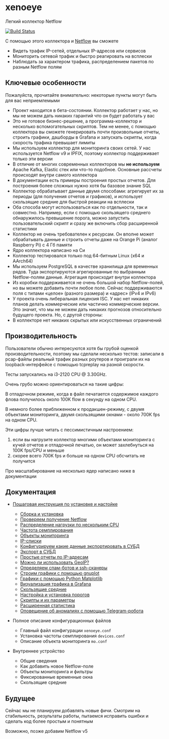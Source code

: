 # xenoeye
Легкий коллектор Netflow

[![Build Status](https://app.travis-ci.com/vmxdev/xenoeye.svg?branch=master)](https://app.travis-ci.com/vmxdev/xenoeye)

С помощью этого коллектора и [Netflow](https://ru.wikipedia.org/wiki/Netflow) вы сможете

  * Видеть трафик IP-сетей, отдельных IP-адресов или сервисов
  * Мониторить сетевой трафик и быстро реагировать на всплески
  * Наблюдать за характером трафика, распределением пакетов по разным Netflow полям


## Ключевые особенности

Пожалуйста, прочитайте внимательно: некоторые пункты могут быть для вас неприемлемыми

  * Проект находится в бета-состоянии. Коллектор работает у нас, но мы не можем дать никаких гарантий что он будет работать у вас
  * Это не готовое бизнес-решение, а программа-коллектор и несколько вспомогательных скриптов. Тем не менее, с помощью коллектора вы cможете генерировать почти произвольные отчеты, строить графики, дашборды в Grafana и запускать скрипты, когда скорость трафика превышает лимиты
  * Мы используем коллектор для мониторинга своих сетей. У нас используется Netflow v9 и IPFIX, поэтому коллектор поддерживает только эти версии
  * В отличие от многих современных коллекторов мы **не используем** Apache Kafka, Elastic стек или что-то подобное. Основные рассчеты происходят внутри самого коллектора
  * В документации есть примеры построения простых отчетов. Для построения более сложных нужно хотя бы базовое знание SQL
  * Коллектор обрабатывает данные двумя способами: агрегирует их за периоды (для получения отчетов и графиков), и использует скользящие средние для быстрой реакции на всплески
  * Оба способа могут использоваться как по отдельности, так и совместно. Например, если с помощью скользящего среднего обнаружилось превышение порога, можно запустить пользовательский скрипт и сразу же включить сбор расширенной статистики
  * Коллектор не очень требователен к ресурсам. Он вполне может обрабатывать данные и строить отчеты даже на Orange Pi (аналог Raspberry Pi) с 4 Гб памяти
  * Ядро коллектора написано на Си
  * Коллектор тестировался только под 64-битным Linux (x64 и AArch64)
  * Мы используем PostgreSQL в качестве хранилища для временных рядов. Туда экспортируются агрегированные по выбранным Netflow-полям данные. Агрегация происходит внутри коллектора
  * Из коробки поддерживается не очень большой набор Netflow-полей, но вы можете добавить почти любое поле. Сейчас поддерживаются поля с типами «целое» (разного размера) и «адрес» (IPv4 и IPv6)
  * У проекта очень либеральная лицензия ISC. У нас нет никаких планов делать коммерческие или частично коммерческие версии. Это значит, что мы не можем дать никаких прогнозов относительно будущего проекта. Но, с другой стороны:
  * В коллекторе нет никаких скрытых или искусственных ограничений


## Производительность

Пользователи обычно интересуются хотя бы грубой оценкой производительности, поэтому мы сделали несколько тестов: записали в pcap-файлы реальный трафик разных роутеров и проиграли их на loopback-интерфейсе с помощью tcpreplay на разной скорости.

Тесты запускались на i3-2120 CPU @ 3.30GHz.

Очень грубо можно ориентироваться на такие цифры:

В отладочном режиме, когда в файл печатается содержимое каждого флова получилось около 100K flow в секунду на одном CPU.

В немного более приближенном к продакшен-режиму, с двумя объектами мониторинга, двумя скользящими окнами - около 700K fps на одном CPU.

Эти цифры лучше читать с пессимистичным настроением:
  1. если вы нагрузите коллектор многими объектами мониторинга с кучей отчетов и отладочной печатью, он может захлебнуться на 100K fps/CPU и меньше
  2. скорее всего 700K fps и больше на одном CPU обсчитать не получится

Про масштабирование на несколько ядер написано ниже в документации


## Документация

  * [Пошаговая инструкция по установке и настойке](STEP-BY-STEP.ru.md)
    * [Сборка и установка](STEP-BY-STEP.ru.md#сборка-и-установка)
    * [Проверяем получение Netflow](STEP-BY-STEP.ru.md#проверяем-получение-netflow)
    * [Распределение нагрузки по нескольким CPU](STEP-BY-STEP.ru.md#распределение-нагрузки-по-нескольким-cpu)
    * [Частота семплирования](STEP-BY-STEP.ru.md#частота-семплирования)
    * [Объекты мониторинга](STEP-BY-STEP.ru.md#объекты-мониторинга)
    * [IP-списки](STEP-BY-STEP.ru.md#ip-cписки)
    * [Конфигурируем какие данные экспортировать в СУБД](STEP-BY-STEP.ru.md#конфигурируем-какие-данные-экспортировать-в-субд)
    * [Экспорт в СУБД](STEP-BY-STEP.ru.md#экспорт-в-субд)
    * [Простые отчеты по IP-адресам](STEP-BY-STEP.ru.md#простые-отчеты-по-ip-адресам)
    * [Можно ли использовать GeoIP?](STEP-BY-STEP.ru.md#можно-ли-использовать-geoip)
    * [Определяем спам-ботов и ssh-сканеры](STEP-BY-STEP.ru.md#определяем-спам-ботов-и-ssh-сканеры)
    * [Строим графики с помощью gnuplot](STEP-BY-STEP.ru.md#строим-графики-с-помощью-gnuplot)
    * [Графики с помощью Python Matplotlib](STEP-BY-STEP.ru.md#графики-с-помощью-python-matplotlib)
    * [Визуализация трафика в Grafana](STEP-BY-STEP.ru.md#визуализация-трафика-в-grafana)
    * [Скользящие средние](STEP-BY-STEP.ru.md#скользящие-средние)
    * [Настройка и установка порогов](STEP-BY-STEP.ru.md#настройка-и-установка-порогов)
    * [Скрипты и их параметры](STEP-BY-STEP.ru.md#скрипты-и-их-параметры)
    * [Расширенная статистика](STEP-BY-STEP.ru.md#расширенная-статистика)
    * [Оповещение об аномалиях с помощью Telegram-робота](STEP-BY-STEP.ru.md#оповещение-об-аномалиях-с-помощью-telegram-робота)

  * Полное описание конфигурационных файлов
    * Главный файл конфигурации `xenoeye.conf`
    * Установка частоты семплирования `devices.conf`
    * Описание объекта мониторинга `mo.conf`

  * Внутреннее устройство
    * Общие сведения
    * Как добавить новое Netflow-поле
    * Объекты мониторинга и фильтры
    * Фиксированные временные окна
    * Скользящие средние

## Будущее

Сейчас мы не планируем добавлять новые фичи. Cмотрим на стабильность, результаты работы, пытаемся исправить ошибки и сделать код более простым и понятным

Возможно, позже добавим Netflow v5

